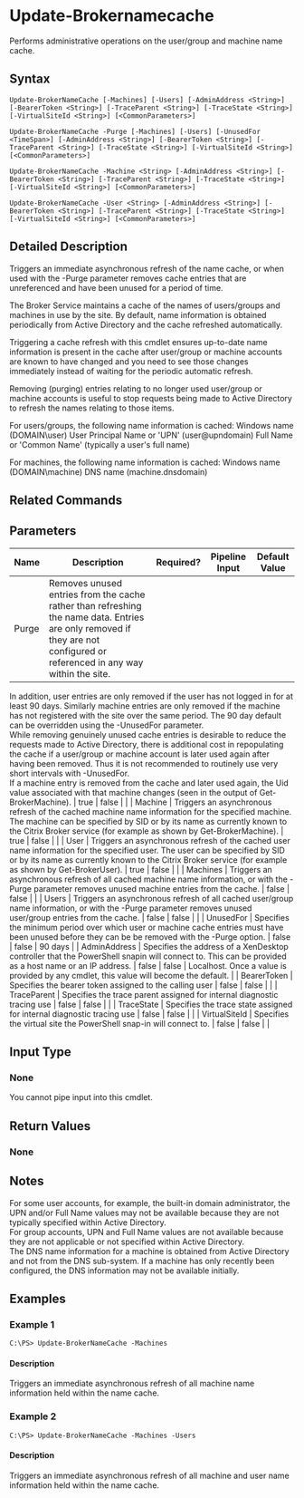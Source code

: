 ﻿
# Update-Brokernamecache
Performs administrative operations on the user/group and machine name cache.
## Syntax

```
Update-BrokerNameCache [-Machines] [-Users] [-AdminAddress <String>] [-BearerToken <String>] [-TraceParent <String>] [-TraceState <String>] [-VirtualSiteId <String>] [<CommonParameters>]  
  
Update-BrokerNameCache -Purge [-Machines] [-Users] [-UnusedFor <TimeSpan>] [-AdminAddress <String>] [-BearerToken <String>] [-TraceParent <String>] [-TraceState <String>] [-VirtualSiteId <String>] [<CommonParameters>]  
  
Update-BrokerNameCache -Machine <String> [-AdminAddress <String>] [-BearerToken <String>] [-TraceParent <String>] [-TraceState <String>] [-VirtualSiteId <String>] [<CommonParameters>]  
  
Update-BrokerNameCache -User <String> [-AdminAddress <String>] [-BearerToken <String>] [-TraceParent <String>] [-TraceState <String>] [-VirtualSiteId <String>] [<CommonParameters>]
```

## Detailed Description
Triggers an immediate asynchronous refresh of the name cache, or when used with the -Purge parameter removes cache entries that are unreferenced and have been unused for a period of time.

The Broker Service maintains a cache of the names of users/groups and machines in use by the site. By default, name information is obtained periodically from Active Directory and the cache refreshed automatically.

Triggering a cache refresh with this cmdlet ensures up-to-date name information is present in the cache after user/group or machine accounts are known to have changed and you need to see those changes immediately instead of waiting for the periodic automatic refresh.

Removing (purging) entries relating to no longer used user/group or machine accounts is useful to stop requests being made to Active Directory to refresh the names relating to those items.

For users/groups, the following name information is cached: Windows name (DOMAIN\\user) User Principal Name or 'UPN' (user@upndomain) Full Name or 'Common Name' (typically a user's full name)

For machines, the following name information is cached: Windows name (DOMAIN\\machine) DNS name (machine.dnsdomain)


## Related Commands

## Parameters
| Name   | Description | Required? | Pipeline Input | Default Value |
| --- | --- | --- | --- | --- |
| Purge | Removes unused entries from the cache rather than refreshing the name data. Entries are only removed if they are not configured or referenced in any way within the site.  
In addition, user entries are only removed if the user has not logged in for at least 90 days. Similarly machine entries are only removed if the machine has not registered with the site over the same period. The 90 day default can be overridden using the -UnusedFor parameter.  
While removing genuinely unused cache entries is desirable to reduce the requests made to Active Directory, there is additional cost in repopulating the cache if a user/group or machine account is later used again after having been removed. Thus it is not recommended to routinely use very short intervals with -UnusedFor.  
If a machine entry is removed from the cache and later used again, the Uid value associated with that machine changes (seen in the output of Get-BrokerMachine). | true | false |  |
| Machine | Triggers an asynchronous refresh of the cached machine name information for the specified machine. The machine can be specified by SID or by its name as currently known to the Citrix Broker service (for example as shown by Get-BrokerMachine). | true | false |  |
| User | Triggers an asynchronous refresh of the cached user name information for the specified user. The user can be specified by SID or by its name as currently known to the Citrix Broker service (for example as shown by Get-BrokerUser). | true | false |  |
| Machines | Triggers an asynchronous refresh of all cached machine name information, or with the -Purge parameter removes unused machine entries from the cache. | false | false |  |
| Users | Triggers an asynchronous refresh of all cached user/group name information, or with the -Purge parameter removes unused user/group entries from the cache. | false | false |  |
| UnusedFor | Specifies the minimum period over which user or machine cache entries must have been unused before they can be be removed with the -Purge option. | false | false | 90 days |
| AdminAddress | Specifies the address of a XenDesktop controller that the PowerShell snapin will connect to. This can be provided as a host name or an IP address. | false | false | Localhost. Once a value is provided by any cmdlet, this value will become the default. |
| BearerToken | Specifies the bearer token assigned to the calling user | false | false |  |
| TraceParent | Specifies the trace parent assigned for internal diagnostic tracing use | false | false |  |
| TraceState | Specifies the trace state assigned for internal diagnostic tracing use | false | false |  |
| VirtualSiteId | Specifies the virtual site the PowerShell snap-in will connect to. | false | false |  |

## Input Type

### None
You cannot pipe input into this cmdlet.
## Return Values

### None

## Notes
For some user accounts, for example, the built-in domain administrator, the UPN and/or Full Name values may not be available because they are not typically specified within Active Directory.  
    For group accounts, UPN and Full Name values are not available because they are not applicable or not specified within Active Directory.  
    The DNS name information for a machine is obtained from Active Directory and not from the DNS sub-system. If a machine has only recently been configured, the DNS information may not be available initially.
## Examples

### Example 1

```
C:\PS> Update-BrokerNameCache -Machines
```

#### Description
Triggers an immediate asynchronous refresh of all machine name information held within the name cache.
### Example 2

```
C:\PS> Update-BrokerNameCache -Machines -Users
```

#### Description
Triggers an immediate asynchronous refresh of all machine and user name information held within the name cache.
